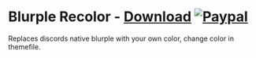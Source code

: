 # Blurple Recolor - [Download](https://betterdiscord.net/ghdl?url=https://raw.githubusercontent.com/mwittrien/BetterDiscordAddons/master/Themes/BlurpleRecolor/BlurpleRecolor.theme.css) [![Paypal][paypal-badge]][paypal-link] 

[paypal-badge]: https://img.shields.io/badge/Paypal-Donate!-%2300457C.svg?logo=paypal&style=flat-square
[paypal-link]: https://paypal.me/MircoWittrien

Replaces discords native blurple with your own color, change color in themefile.
